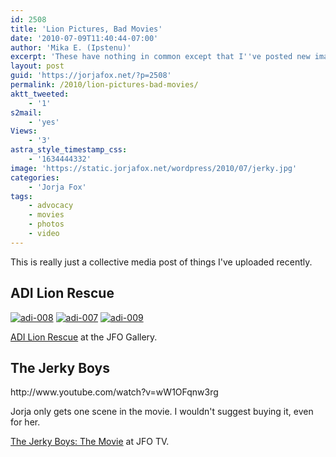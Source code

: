 ```yaml
---
id: 2508
title: 'Lion Pictures, Bad Movies'
date: '2010-07-09T11:40:44-07:00'
author: 'Mika E. (Ipstenu)'
excerpt: 'These have nothing in common except that I''ve posted new images from the ADI Lion Rescue, and a clip from The Jerky Boys.'
layout: post
guid: 'https://jorjafox.net/?p=2508'
permalink: /2010/lion-pictures-bad-movies/
aktt_tweeted:
    - '1'
s2mail:
    - 'yes'
Views:
    - '3'
astra_style_timestamp_css:
    - '1634444332'
image: 'https://static.jorjafox.net/wordpress/2010/07/jerky.jpg'
categories:
    - 'Jorja Fox'
tags:
    - advocacy
    - movies
    - photos
    - video
---
```


This is really just a collective media post of things I've uploaded recently.

<h2>ADI Lion Rescue</h2>
<a href="https://jorjafox.net/gallery/pub/adi/20100527-adilions/adi-008.jpg"><img class="ZenphotoPress_thumb " alt="adi-008" title="adi-008" src="https://jorjafox.net/gallery/cache/pub/adi/20100527-adilions/adi-008_200_cw200_ch200_thumb.jpg"  /></a> <a href="https://jorjafox.net/gallery/pub/adi/20100527-adilions/adi-007.jpg"><img class="ZenphotoPress_thumb " alt="adi-007" title="adi-007" src="https://jorjafox.net/gallery/cache/pub/adi/20100527-adilions/adi-007_200_cw200_ch200_thumb.jpg"  /></a> <a href="https://jorjafox.net/gallery/pub/adi/20100527-adilions/adi-009.jpg"><img class="ZenphotoPress_thumb " alt="adi-009" title="adi-009" src="https://jorjafox.net/gallery/cache/pub/adi/20100527-adilions/adi-009_200_cw200_ch200_thumb.jpg"  /></a>

<a href="https://jorjafox.net/gallery/pub/adi/20100527-adilions/">ADI Lion Rescue</a> at the JFO Gallery.

<h2>The Jerky Boys</h2>
http://www.youtube.com/watch?v=wW1OFqnw3rg

Jorja only gets one scene in the movie.  I wouldn't suggest buying it, even for her.

<a href="https://jorjafox.net/videos/post/the-jerky-boys-the-movie">The Jerky Boys: The Movie</a> at JFO TV.